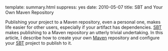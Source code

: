 template: summary.html
suppress: yes
date: 2010-05-07
title: SBT and Your Own Maven Repository

Publishing your project to a Maven repository, even a personal one,
makes life easier for other users, especially if your artifact has
dependencies. [SBT][]
makes publishing to a Maven repository an utterly trivial
undertaking. In this article, I describe how to create your own
[Maven][] repository and configure your
[SBT][] project to
publish to it.

[SBT]: http://code.google.com/p/simple-build-tool/
[Maven]: http://maven.apache.org/
[SBT]: http://code.google.com/p/simple-build-tool/
